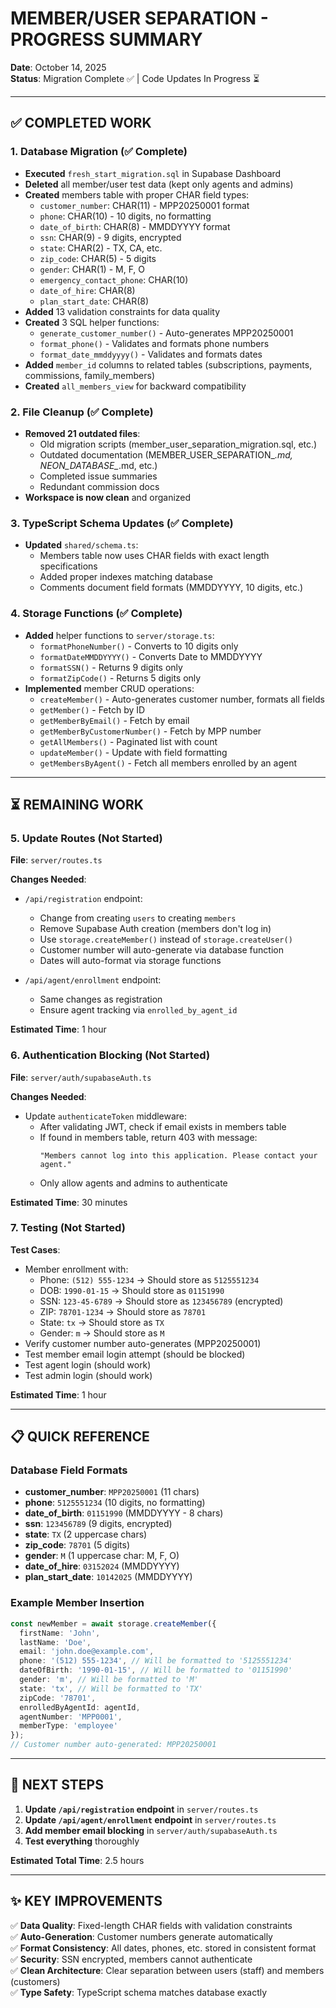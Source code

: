 # MEMBER/USER SEPARATION - PROGRESS SUMMARY

**Date**: October 14, 2025  
**Status**: Migration Complete ✅ | Code Updates In Progress ⏳

---

## ✅ COMPLETED WORK

### 1. Database Migration (✅ Complete)
- **Executed** `fresh_start_migration.sql` in Supabase Dashboard
- **Deleted** all member/user test data (kept only agents and admins)
- **Created** members table with proper CHAR field types:
  - `customer_number`: CHAR(11) - MPP20250001 format
  - `phone`: CHAR(10) - 10 digits, no formatting
  - `date_of_birth`: CHAR(8) - MMDDYYYY format
  - `ssn`: CHAR(9) - 9 digits, encrypted
  - `state`: CHAR(2) - TX, CA, etc.
  - `zip_code`: CHAR(5) - 5 digits
  - `gender`: CHAR(1) - M, F, O
  - `emergency_contact_phone`: CHAR(10)
  - `date_of_hire`: CHAR(8)
  - `plan_start_date`: CHAR(8)
- **Added** 13 validation constraints for data quality
- **Created** 3 SQL helper functions:
  - `generate_customer_number()` - Auto-generates MPP20250001
  - `format_phone()` - Validates and formats phone numbers
  - `format_date_mmddyyyy()` - Validates and formats dates
- **Added** `member_id` columns to related tables (subscriptions, payments, commissions, family_members)
- **Created** `all_members_view` for backward compatibility

### 2. File Cleanup (✅ Complete)
- **Removed 21 outdated files**:
  - Old migration scripts (member_user_separation_migration.sql, etc.)
  - Outdated documentation (MEMBER_USER_SEPARATION_*.md, NEON_DATABASE_*.md, etc.)
  - Completed issue summaries
  - Redundant commission docs
- **Workspace is now clean** and organized

### 3. TypeScript Schema Updates (✅ Complete)
- **Updated** `shared/schema.ts`:
  - Members table now uses CHAR fields with exact length specifications
  - Added proper indexes matching database
  - Comments document field formats (MMDDYYYY, 10 digits, etc.)

### 4. Storage Functions (✅ Complete)
- **Added** helper functions to `server/storage.ts`:
  - `formatPhoneNumber()` - Converts to 10 digits only
  - `formatDateMMDDYYYY()` - Converts Date to MMDDYYYY
  - `formatSSN()` - Returns 9 digits only
  - `formatZipCode()` - Returns 5 digits only
- **Implemented** member CRUD operations:
  - `createMember()` - Auto-generates customer number, formats all fields
  - `getMember()` - Fetch by ID
  - `getMemberByEmail()` - Fetch by email
  - `getMemberByCustomerNumber()` - Fetch by MPP number
  - `getAllMembers()` - Paginated list with count
  - `updateMember()` - Update with field formatting
  - `getMembersByAgent()` - Fetch all members enrolled by an agent

---

## ⏳ REMAINING WORK

### 5. Update Routes (Not Started)
**File**: `server/routes.ts`

**Changes Needed**:
- `/api/registration` endpoint:
  - Change from creating `users` to creating `members`
  - Remove Supabase Auth creation (members don't log in)
  - Use `storage.createMember()` instead of `storage.createUser()`
  - Customer number will auto-generate via database function
  - Dates will auto-format via storage functions

- `/api/agent/enrollment` endpoint:
  - Same changes as registration
  - Ensure agent tracking via `enrolled_by_agent_id`

**Estimated Time**: 1 hour

### 6. Authentication Blocking (Not Started)
**File**: `server/auth/supabaseAuth.ts`

**Changes Needed**:
- Update `authenticateToken` middleware:
  - After validating JWT, check if email exists in members table
  - If found in members table, return 403 with message:
    ```
    "Members cannot log into this application. Please contact your agent."
    ```
  - Only allow agents and admins to authenticate

**Estimated Time**: 30 minutes

### 7. Testing (Not Started)
**Test Cases**:
- Member enrollment with:
  - Phone: `(512) 555-1234` → Should store as `5125551234`
  - DOB: `1990-01-15` → Should store as `01151990`
  - SSN: `123-45-6789` → Should store as `123456789` (encrypted)
  - ZIP: `78701-1234` → Should store as `78701`
  - State: `tx` → Should store as `TX`
  - Gender: `m` → Should store as `M`
- Verify customer number auto-generates (MPP20250001)
- Test member email login attempt (should be blocked)
- Test agent login (should work)
- Test admin login (should work)

**Estimated Time**: 1 hour

---

## 📋 QUICK REFERENCE

### Database Field Formats
- **customer_number**: `MPP20250001` (11 chars)
- **phone**: `5125551234` (10 digits, no formatting)
- **date_of_birth**: `01151990` (MMDDYYYY - 8 chars)
- **ssn**: `123456789` (9 digits, encrypted)
- **state**: `TX` (2 uppercase chars)
- **zip_code**: `78701` (5 digits)
- **gender**: `M` (1 uppercase char: M, F, O)
- **date_of_hire**: `03152024` (MMDDYYYY)
- **plan_start_date**: `10142025` (MMDDYYYY)

### Example Member Insertion
```typescript
const newMember = await storage.createMember({
  firstName: 'John',
  lastName: 'Doe',
  email: 'john.doe@example.com',
  phone: '(512) 555-1234', // Will be formatted to '5125551234'
  dateOfBirth: '1990-01-15', // Will be formatted to '01151990'
  gender: 'm', // Will be formatted to 'M'
  state: 'tx', // Will be formatted to 'TX'
  zipCode: '78701',
  enrolledByAgentId: agentId,
  agentNumber: 'MPP0001',
  memberType: 'employee'
});
// Customer number auto-generated: MPP20250001
```

---

## 🎯 NEXT STEPS

1. **Update `/api/registration` endpoint** in `server/routes.ts`
2. **Update `/api/agent/enrollment` endpoint** in `server/routes.ts`
3. **Add member email blocking** in `server/auth/supabaseAuth.ts`
4. **Test everything** thoroughly

**Estimated Total Time**: 2.5 hours

---

## ✨ KEY IMPROVEMENTS

✅ **Data Quality**: Fixed-length CHAR fields with validation constraints  
✅ **Auto-Generation**: Customer numbers generate automatically  
✅ **Format Consistency**: All dates, phones, etc. stored in consistent format  
✅ **Security**: SSN encrypted, members cannot authenticate  
✅ **Clean Architecture**: Clear separation between users (staff) and members (customers)  
✅ **Type Safety**: TypeScript schema matches database exactly
